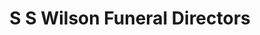 ---
title: "S S Wilson Funeral Directors"
url: /grimsby/s-s-wilson-funeral-directors/
shop: funeral directors
---